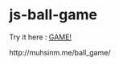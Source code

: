 # js-ball-game
<p> Try it here : <a href="http://muhsinm.me/ball_game/">GAME!</a> </p>
<p>http://muhsinm.me/ball_game/</p>
